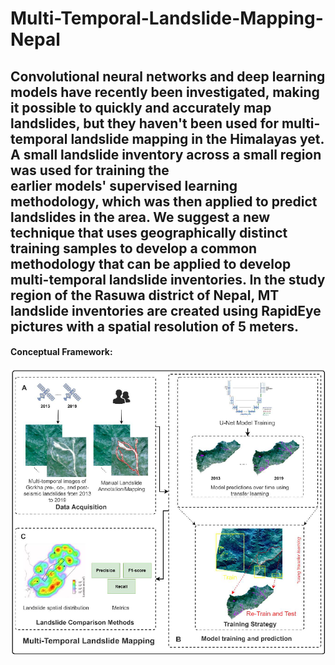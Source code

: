# Multi-Temporal-Landslide-Mapping-Nepal

## Convolutional neural networks and deep learning models have recently been investigated, making it possible to quickly and accurately map landslides, but they haven't been used for multi-temporal landslide mapping in the Himalayas yet. A small landslide inventory across a small region was used for training the earlier models' supervised learning methodology, which was then applied to predict landslides in the area. We suggest a new technique that uses geographically distinct training samples to develop a common methodology that can be applied to develop multi-temporal landslide inventories. In the study region of the Rasuwa district of Nepal, MT landslide inventories are created using RapidEye pictures with a spatial resolution of 5 meters.

#### Conceptual Framework: 
![image](Images/CF.png)
